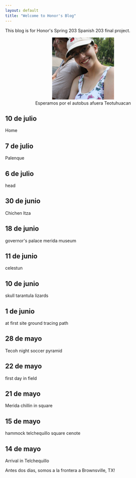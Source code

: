 ```yaml
---
layout: default
title: "Welcome to Honor's Blog"
---
```


This blog is for Honor's Spring 203 Spanish 203 final project.

<center>
  <img src="images/me.jpg" alt="me" width="200"/>
  <figcaption>Esperamos por el autobus afuera Teotuhuacan</figcaption>
</center>


## 10 de julio
Home

## 7 de julio
Palenque

## 6 de julio
head

## 30 de junio
Chichen Itza

## 18 de junio
governor's palace
merida museum

## 11 de junio
celestun

## 10 de junio
skull
tarantula
lizards

## 1 de junio
at first site
ground
tracing path

## 28 de mayo
Tecoh
night soccer
pyramid

## 22 de mayo
first day in field

## 21 de mayo
Merida chillin in square

## 15 de mayo
hammock 
telchequillo square
cenote

## 14 de mayo
Arrival in Telchequillo

Antes dos dias, somos a la frontera a Brownsville, TX!


<style> img {max-width: 75%;}</style>
